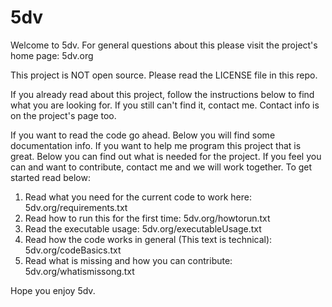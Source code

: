 # 5dv

Welcome to 5dv. For general questions about this please visit the project's home page: 5dv.org

This project is NOT open source. Please read the LICENSE file in this repo.

If you already read about this project, follow the instructions below to find what you are looking for. If you still can't find it, contact me. Contact info is on the project's page too.

If you want to read the code go ahead. Below you will find some documentation info. If you want to help me program this project that is great. Below you can find out what is needed for the project. If you feel you can and want to contribute, contact me and we will work together. To get started read below:

1) Read what you need for the current code to work here: 5dv.org/requirements.txt
2) Read how to run this for the first time: 5dv.org/howtorun.txt
3) Read the executable usage: 5dv.org/executableUsage.txt
4) Read how the code works in general (This text is technical): 5dv.org/codeBasics.txt
5) Read what is missing and how you can contribute: 5dv.org/whatismissong.txt

Hope you enjoy 5dv.
